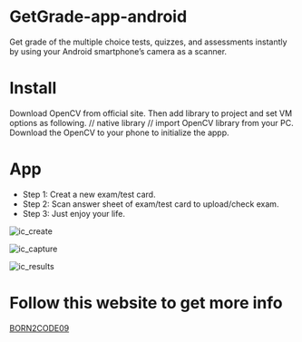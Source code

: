 # GetGrade-app-android
Get grade of the multiple choice tests, quizzes, and assessments instantly by using your Android smartphone’s camera as a scanner.

# Install
Download OpenCV from official site. Then add library to project and set VM options as following.
// native library
// import OpenCV library from your PC.
Download the OpenCV to your phone to initialize the appp.

# App
* Step 1: Creat a new exam/test card. 
* Step 2: Scan answer sheet of exam/test card to upload/check exam. 
* Step 3: Just enjoy your life. 

![ic_create](https://user-images.githubusercontent.com/38553874/57566820-66790d80-73f2-11e9-95b1-c2457951c066.png)

![ic_capture](https://user-images.githubusercontent.com/38553874/57566798-3b8eb980-73f2-11e9-8e3e-9112385a4bad.png)

![ic_results](https://user-images.githubusercontent.com/38553874/57566963-49ddd500-73f4-11e9-8263-51e8e534e4fe.png)

# Follow this website to get more info
[BORN2CODE09](https://www.google.com/search?ei=pYHWXLr_J_aFk74P-d6IYA&q=bron2code+adilbek&oq=bron2code+adilbek&gs_l=psy-ab.3...7189.9635..9939...0.0..0.254.1188.0j7j1......0....1..gws-wiz.......33i160.rMfDBejVHkM)
